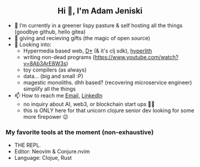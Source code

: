 <h2 align="center">Hi 👋, I'm Adam Jeniski</h1>

- 🌱 I’m currently in a greener lispy pasture & self hosting all the things (goodbye github, hello gitea)
- 🎁 giving and recieving gifts (the magic of open source)
- 🤔 Looking into:
    - Hypermedia based web, [D*](https://data-star.dev/) (& it's clj sdk), [hyperlith](https://github.com/andersmurphy/hyperlith)
    - writing non-dead programs (https://www.youtube.com/watch?v=8Ab3ArE8W3s)
    - toy compilers (as always)
    - data... (big and small :P)
    - magestic monoliths. dhh based? (recovering microservice engineer) simplify all the things
- 📫 How to reach me <a href="mailto:ajensiki4@gmail.com">Email</a>, <a href="https://linkedin.com/in/adamjeniski">LinkedIn</a>
    - no inquiry about AI, web3, or blockchain start ups 🤦‍♂️
    - this is ONLY here for that unicorn clojure senior dev looking for some more firepower 😉

### My favorite tools at the moment (non-exhaustive)
- THE REPL.
- Editor: Neovim & Conjure.nvim
- Language: Clojue, Rust
